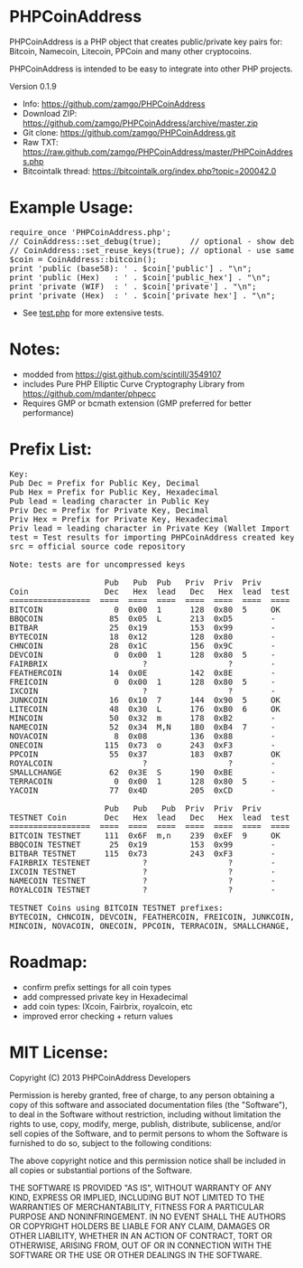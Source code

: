 PHPCoinAddress
==============
PHPCoinAddress is a PHP object that creates public/private key pairs for:
Bitcoin, Namecoin, Litecoin, PPCoin and many other cryptocoins.

PHPCoinAddress is intended to be easy to integrate into other PHP projects. 

Version 0.1.9

* Info: https://github.com/zamgo/PHPCoinAddress
* Download ZIP: https://github.com/zamgo/PHPCoinAddress/archive/master.zip
* Git clone: https://github.com/zamgo/PHPCoinAddress.git
* Raw TXT: https://raw.github.com/zamgo/PHPCoinAddress/master/PHPCoinAddress.php
* Bitcointalk thread: https://bitcointalk.org/index.php?topic=200042.0

Example Usage:
==============
<pre>
require_once 'PHPCoinAddress.php';
// CoinAddress::set_debug(true);      // optional - show debugging messages
// CoinAddress::set_reuse_keys(true); // optional - use same key for all addresses
$coin = CoinAddress::bitcoin();  
print 'public (base58): ' . $coin['public'] . "\n";
print 'public (Hex)   : ' . $coin['public_hex'] . "\n";
print 'private (WIF)  : ' . $coin['private'] . "\n";
print 'private (Hex)  : ' . $coin['private_hex'] . "\n"; 
</pre>
* See [test.php](https://github.com/zamgo/PHPCoinAddress/blob/master/test.php) for more extensive tests.

Notes:
==============
* modded from https://gist.github.com/scintill/3549107
* includes Pure PHP Elliptic Curve Cryptography Library from https://github.com/mdanter/phpecc
* Requires GMP or bcmath extension (GMP preferred for better performance)

Prefix List:
=============
<pre>Key:
Pub Dec = Prefix for Public Key, Decimal
Pub Hex = Prefix for Public Key, Hexadecimal
Pub lead = leading character in Public Key
Priv Dec = Prefix for Private Key, Decimal 
Priv Hex = Prefix for Private Key, Hexadecimal
Priv lead = leading character in Private Key (Wallet Import Format)
test = Test results for importing PHPCoinAddress created keys into standard client
src = official source code repository

Note: tests are for uncompressed keys

                    Pub   Pub  Pub   Priv  Priv  Priv
Coin                Dec   Hex  lead   Dec   Hex  lead  test  src
=================  ====  ====  ====  ====  ====  ====  ====  ====
BITCOIN               0  0x00  1      128  0x80  5     OK    https://github.com/bitcoin/bitcoin
BBQCOIN              85  0x05  L      213  0xD5        -     https://github.com/overware/BBQCoin
BITBAR               25  0x19         153  0x99        -     https://github.com/aLQ/bitbar
BYTECOIN             18  0x12         128  0x80        -     https://github.com/bryan-mills/bytecoin
CHNCOIN              28  0x1C         156  0x9C        -     https://github.com/CHNCoin/CHNCoin
DEVCOIN               0  0x00  1      128  0x80  5     -     http://sourceforge.net/projects/galacticmilieu/files/DeVCoin/
FAIRBRIX                    ?                 ?        -     https://github.com/coblee/Fairbrix
FEATHERCOIN          14  0x0E         142  0x8E        -     https://github.com/FeatherCoin/FeatherCoin
FREICOIN              0  0x00  1      128  0x80  5     -     https://github.com/freicoin/freicoin
IXCOIN                      ?                 ?        -     https://github.com/ixcoin/ixcoin
JUNKCOIN             16  0x10  7      144  0x90  5     OK    https://github.com/js2082/JKC
LITECOIN             48  0x30  L      176  0xB0  6     OK    https://github.com/litecoin-project/litecoin
MINCOIN              50  0x32  m      178  0xB2        -     https://github.com/SandyCohen/mincoin
NAMECOIN             52  0x34  M,N    180  0xB4  7     -     https://github.com/namecoin/namecoin
NOVACOIN              8  0x08         136  0x88        -     https://github.com/CryptoManiac/novacoin
ONECOIN             115  0x73  o      243  0xF3        -     https://github.com/cre8r/onecoin
PPCOIN               55  0x37         183  0xB7        OK    https://github.com/ppcoin/ppcoin
ROYALCOIN                   ?                 ?        -     http://sourceforge.net/projects/royalcoin/
SMALLCHANGE          62  0x3E  S      190  0xBE        -     https://github.com/bfroemel/smallchange
TERRACOIN             0  0x00  1      128  0x80  5     -     https://github.com/terracoin/terracoin
YACOIN               77  0x4D         205  0xCD        -     https://github.com/pocopoco/yacoin

                    Pub   Pub   Pub  Priv  Priv  Priv
TESTNET Coin        Dec   Hex  lead   Dec   Hex  lead  test 
=================  ====  ====  ====  ====  ====  ====  ==== 
BITCOIN TESTNET     111  0x6F  m,n    239  0xEF  9     OK
BBQCOIN TESTNET      25  0x19         153  0x99        -
BITBAR TESTNET      115  0x73         243  0xF3        -
FAIRBRIX TESTENET           ?                 ?        -
IXCOIN TESTNET              ?                 ?        -
NAMECOIN TESTNET            ?                 ?        -
ROYALCOIN TESTNET           ?                 ?        -

TESTNET Coins using BITCOIN TESTNET prefixes:
BYTECOIN, CHNCOIN, DEVCOIN, FEATHERCOIN, FREICOIN, JUNKCOIN, LITECOIN
MINCOIN, NOVACOIN, ONECOIN, PPCOIN, TERRACOIN, SMALLCHANGE, YACOIN
</pre>

Roadmap:
==============
* confirm prefix settings for all coin types
* add compressed private key in Hexadecimal
* add coin types: IXcoin, Fairbrix, royalcoin, etc
* improved error checking + return values

MIT License:
==============
Copyright (C) 2013 PHPCoinAddress Developers

Permission is hereby granted, free of charge, to any person obtaining
a copy of this software and associated documentation files (the "Software"),
to deal in the Software without restriction, including without limitation
the rights to use, copy, modify, merge, publish, distribute, sublicense,
and/or sell copies of the Software, and to permit persons to whom the
Software is furnished to do so, subject to the following conditions:

The above copyright notice and this permission notice shall be included
in all copies or substantial portions of the Software.

THE SOFTWARE IS PROVIDED "AS IS", WITHOUT WARRANTY OF ANY KIND, EXPRESS
OR IMPLIED, INCLUDING BUT NOT LIMITED TO THE WARRANTIES OF MERCHANTABILITY,
FITNESS FOR A PARTICULAR PURPOSE AND NONINFRINGEMENT. IN NO EVENT SHALL
THE AUTHORS OR COPYRIGHT HOLDERS BE LIABLE FOR ANY CLAIM, DAMAGES
OR OTHER LIABILITY, WHETHER IN AN ACTION OF CONTRACT, TORT OR OTHERWISE,
ARISING FROM, OUT OF OR IN CONNECTION WITH THE SOFTWARE OR THE USE OR
OTHER DEALINGS IN THE SOFTWARE.

